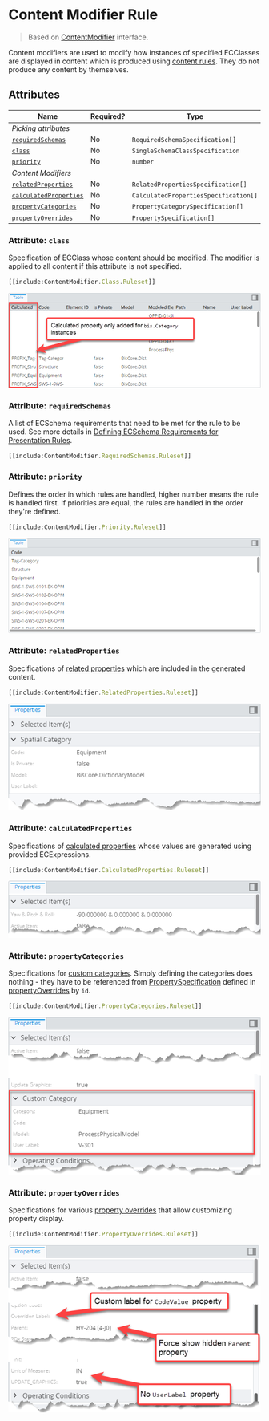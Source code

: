 # Content Modifier Rule

> Based on [ContentModifier]($presentation-common) interface.

Content modifiers are used to modify how instances of specified ECClasses are displayed in content which is produced using [content rules](./ContentRule.md). They do not produce any content by themselves.

## Attributes

| Name                                                      | Required? | Type                                  | Default |
| --------------------------------------------------------- | --------- | ------------------------------------- | ------- |
| *Picking attributes*                                      |
| [`requiredSchemas`](#attribute-requiredschemas)           | No        | `RequiredSchemaSpecification[]`       | `[]`    |
| [`class`](#attribute-class)                               | No        | `SingleSchemaClassSpecification`      | ``      |
| [`priority`](#attribute-priority)                         | No        | `number`                              | `1000`  |
| *Content Modifiers*                                       |
| [`relatedProperties`](#attribute-relatedproperties)       | No        | `RelatedPropertiesSpecification[]`    | `[]`    |
| [`calculatedProperties`](#attribute-calculatedproperties) | No        | `CalculatedPropertiesSpecification[]` | `[]`    |
| [`propertyCategories`](#attribute-propertycategories)     | No        | `PropertyCategorySpecification[]`     | `[]`    |
| [`propertyOverrides`](#attribute-propertyoverrides)       | No        | `PropertySpecification[]`             | `[]`    |

### Attribute: `class`

Specification of ECClass whose content should be modified. The modifier is applied to all content if this attribute is not specified.

```ts
[[include:ContentModifier.Class.Ruleset]]
```

![Example of using class attribute](./media/modifier-with-class-attribute.png)

### Attribute: `requiredSchemas`

A list of ECSchema requirements that need to be met for the rule to be used. See more details in [Defining ECSchema Requirements for Presentation Rules](../Advanced/SchemaRequirements.md).

```ts
[[include:ContentModifier.RequiredSchemas.Ruleset]]
```

### Attribute: `priority`

Defines the order in which rules are handled, higher number means the rule is handled first. If priorities are equal, the rules are handled in the order they're defined.

```ts
[[include:ContentModifier.Priority.Ruleset]]
```

![Example of using priority attribute](./media/modifier-with-priority-attribute.png)

### Attribute: `relatedProperties`

Specifications of [related properties](./RelatedPropertiesSpecification.md) which are included in the generated content.

```ts
[[include:ContentModifier.RelatedProperties.Ruleset]]
```

![Example of using relatedProperties attribute](./media/modifier-with-relatedproperties-attribute.png)

### Attribute: `calculatedProperties`

Specifications of [calculated properties](./CalculatedPropertiesSpecification.md) whose values are generated using provided ECExpressions.

```ts
[[include:ContentModifier.CalculatedProperties.Ruleset]]
```

![Example of using calculatedProperties attribute](./media/modifier-with-calculatedproperties-attribute.png)

### Attribute: `propertyCategories`

Specifications for [custom categories](./PropertyCategorySpecification.md). Simply defining the categories does nothing - they have to be referenced from [PropertySpecification]($presentation-common) defined in [propertyOverrides](#attribute-propertyoverrides) by `id`.

```ts
[[include:ContentModifier.PropertyCategories.Ruleset]]
```

![Example of using propertyCategories attribute](./media/modifier-with-propertycategories-attribute.png)

### Attribute: `propertyOverrides`

Specifications for various [property overrides](./PropertySpecification.md) that allow customizing property display.

```ts
[[include:ContentModifier.PropertyOverrides.Ruleset]]
```

![Example of using propertyOverrides attribute](./media/modifier-with-propertyoverrides-attribute.png)
